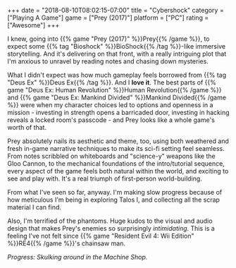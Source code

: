 +++
date = "2018-08-10T08:02:15-07:00"
title = "Cybershock"
category = ["Playing A Game"]
game = ["Prey (2017)"]
platform = ["PC"]
rating = ["Awesome"]
+++

I knew, going into {{% game "Prey (2017)" %}}Prey{{% /game %}}, to expect some {{% tag "Bioshock" %}}BioShock{{% /tag %}}-like immersive storytelling.  And it's delivering on that front, with a really intriguing plot that I'm anxious to unravel by reading notes and chasing down mysteries.

What I didn't expect was how much gameplay feels borrowed from {{% tag "Deus Ex" %}}Deus Ex{{% /tag %}}.  And I <b>love it</b>.  The best parts of {{% game "Deus Ex: Human Revolution" %}}Human Revolution{{% /game %}} and {{% game "Deus Ex: Mankind Divided" %}}Mankind Divided{{% /game %}} were when my character choices led to options and openness in a mission - investing in strength opens a barricaded door, investing in hacking reveals a locked room's passcode - and Prey looks like a whole game's worth of that.

Prey absolutely nails its aesthetic and theme, too, using both weathered and fresh in-game narrative techniques to make its sci-fi setting feel seamless.  From notes scribbled on whiteboards and "science-y" weapons like the Gloo Cannon, to the mechanical foundations of the intro/tutorial sequence, every aspect of the game feels both natural within the world, and exciting to see and play with.  It's a real triumph of first-person world-building.

From what I've seen so far, anyway.  I'm making slow progress because of how meticulous I'm being in exploring Talos I, and collecting all the scrap material I can find.

Also, I'm terrified of the phantoms.  Huge kudos to the visual and audio design that makes Prey's enemies so surprisingly <i>intimidating</i>.  This is a feeling I've not felt since {{% game "Resident Evil 4: Wii Edition" %}}RE4{{% /game %}}'s chainsaw man.

<i>Progress: Skulking around in the Machine Shop.</i>

